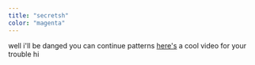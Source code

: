 ```yaml
---
title: "secretsh"
color: "magenta"
---
```


well i'll be danged you can continue patterns
[here's](https://www.youtube.com/watch?v=vskKWizPARM) a cool video for your trouble
hi

